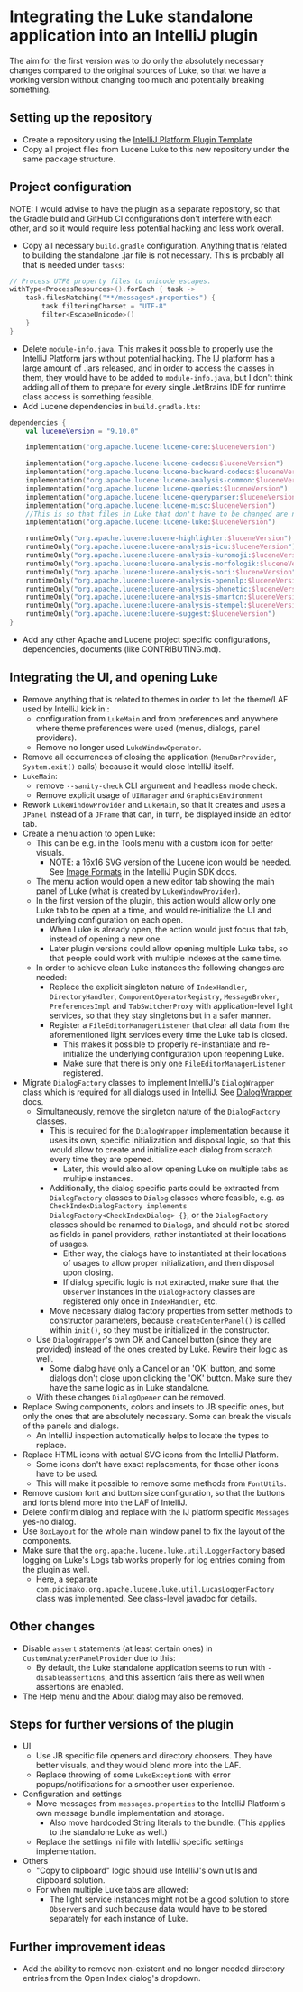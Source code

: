 # Integrating the Luke standalone application into an IntelliJ plugin

The aim for the first version was to do only the absolutely necessary changes compared to the original
sources of Luke, so that we have a working version without changing too much and potentially breaking
something.

## Setting up the repository

- Create a repository using the [IntelliJ Platform Plugin Template](https://github.com/JetBrains/intellij-platform-plugin-template)
- Copy all project files from Lucene Luke to this new repository under the same package structure.

## Project configuration

NOTE: I would advise to have the plugin as a separate repository, so that the Gradle build and GitHub CI configurations
don't interfere with each other, and so it would require less potential hacking and less work overall.

- Copy all necessary `build.gradle` configuration. Anything that is related to building the standalone .jar file is not necessary.
This is probably all that is needed under `tasks`:
```kotlin
// Process UTF8 property files to unicode escapes.
withType<ProcessResources>().forEach { task ->
    task.filesMatching("**/messages*.properties") {
        task.filteringCharset = "UTF-8"
        filter<EscapeUnicode>()
    }
}
```
- Delete `module-info.java`. This makes it possible to properly use the IntelliJ Platform jars without potential hacking.
The IJ platform has a large amount of .jars released, and in order to access the classes in them, they would have to be added
to `module-info.java`, but I don't think adding all of them to prepare for every single JetBrains IDE for runtime class access is something feasible. 
- Add Lucene dependencies in `build.gradle.kts`: 
```kotlin
dependencies {
    val luceneVersion = "9.10.0"

    implementation("org.apache.lucene:lucene-core:$luceneVersion")

    implementation("org.apache.lucene:lucene-codecs:$luceneVersion")
    implementation("org.apache.lucene:lucene-backward-codecs:$luceneVersion")
    implementation("org.apache.lucene:lucene-analysis-common:$luceneVersion")
    implementation("org.apache.lucene:lucene-queries:$luceneVersion")
    implementation("org.apache.lucene:lucene-queryparser:$luceneVersion")
    implementation("org.apache.lucene:lucene-misc:$luceneVersion")
    //This is so that files in Luke that don't have to be changed are not stored in this repository.
    implementation("org.apache.lucene:lucene-luke:$luceneVersion")

    runtimeOnly("org.apache.lucene:lucene-highlighter:$luceneVersion")
    runtimeOnly("org.apache.lucene:lucene-analysis-icu:$luceneVersion")
    runtimeOnly("org.apache.lucene:lucene-analysis-kuromoji:$luceneVersion")
    runtimeOnly("org.apache.lucene:lucene-analysis-morfologik:$luceneVersion")
    runtimeOnly("org.apache.lucene:lucene-analysis-nori:$luceneVersion")
    runtimeOnly("org.apache.lucene:lucene-analysis-opennlp:$luceneVersion")
    runtimeOnly("org.apache.lucene:lucene-analysis-phonetic:$luceneVersion")
    runtimeOnly("org.apache.lucene:lucene-analysis-smartcn:$luceneVersion")
    runtimeOnly("org.apache.lucene:lucene-analysis-stempel:$luceneVersion")
    runtimeOnly("org.apache.lucene:lucene-suggest:$luceneVersion")
}
```
- Add any other Apache and Lucene project specific configurations, dependencies, documents (like CONTRIBUTING.md).

## Integrating the UI, and opening Luke

- Remove anything that is related to themes in order to let the theme/LAF used by IntelliJ kick in.:
  - configuration from `LukeMain` and from preferences and anywhere where theme preferences were used (menus, dialogs, panel providers).
  - Remove no longer used `LukeWindowOperator`.
- Remove all occurrences of closing the application (`MenuBarProvider`, `System.exit()` calls) because it would close IntelliJ itself.
- `LukeMain`:
  - remove `--sanity-check` CLI argument and headless mode check.
  - Remove explicit usage of `UIManager` and `GraphicsEnvironment`
- Rework `LukeWindowProvider` and `LukeMain`, so that it creates and uses a `JPanel` instead of a `JFrame`
that can, in turn, be displayed inside an editor tab.
- Create a menu action to open Luke:
  - This can be e.g. in the Tools menu with a custom icon for better visuals.
    - NOTE: a 16x16 SVG version of the Lucene icon would be needed. See [Image Formats](https://plugins.jetbrains.com/docs/intellij/work-with-icons-and-images.html#image-formats)
    in the IntelliJ Plugin SDK docs.
  - The menu action would open a new editor tab showing the main panel of Luke (what is created by `LukeWindowProvider`).
  - In the first version of the plugin, this action would allow only one Luke tab to be open at a time, and would re-initialize
  the UI and underlying configuration on each open.
      - When Luke is already open, the action would just focus that tab, instead of opening a new one.
      - Later plugin versions could allow opening multiple Luke tabs, so that people could work with multiple indexes at the same time.
  - In order to achieve clean Luke instances the following changes are needed:
    - Replace the explicit singleton nature of `IndexHandler`, `DirectoryHandler`, `ComponentOperatorRegistry`, `MessageBroker`, `PreferencesImpl` and `TabSwitcherProxy`
    with application-level light services, so that they stay singletons but in a safer manner.
    - Register a `FileEditorManagerListener` that clear all data from the aforementioned light services every time the Luke tab is closed.
      - This makes it possible to properly re-instantiate and re-initialize the underlying configuration upon reopening Luke.
      - Make sure that there is only one `FileEditorManagerListener` registered.
- Migrate `DialogFactory` classes to implement IntelliJ's `DialogWrapper` class which is required for all dialogs used in IntelliJ.
See [DialogWrapper](https://plugins.jetbrains.com/docs/intellij/dialog-wrapper.html#dialogwrapper) docs.
  - Simultaneously, remove the singleton nature of the `DialogFactory` classes.
    - This is required for the `DialogWrapper` implementation because it uses its own, specific initialization and disposal logic,
    so that this would allow to create and initialize each dialog from scratch every time they are opened.
      - Later, this would also allow opening Luke on multiple tabs as multiple instances.
    - Additionally, the dialog specific parts could be extracted from `DialogFactory` classes to `Dialog` classes where feasible,
    e.g. as `CheckIndexDialogFactory implements DialogFactory<CheckIndexDialog> {}`, or the `DialogFactory` classes should be renamed to
    `Dialog`s, and should not be stored as fields in panel providers, rather instantiated at their locations of usages.
      - Either way, the dialogs have to instantiated at their locations of usages to allow proper initialization, and then disposal upon closing.
      - If dialog specific logic is not extracted, make sure that the `Observer` instances in the `DialogFactory` classes are registered only once in `IndexHandler`, etc.
    - Move necessary dialog factory properties from setter methods to constructor parameters, because `createCenterPanel()` is called within `init()`, so they must be initialized in the constructor.
  - Use `DialogWrapper`'s own OK and Cancel button (since they are provided) instead of the ones created by Luke. Rewire their logic as well.
      - Some dialog have only a Cancel or an 'OK' button, and some dialogs don't close upon clicking the 'OK' button. Make sure they have the same logic
      as in Luke standalone.
  - With these changes `DialogOpener` can be removed.
- Replace Swing components, colors and insets to JB specific ones, but only the ones that are absolutely necessary. Some can break the visuals of the panels and dialogs.
  - An IntelliJ inspection automatically helps to locate the types to replace.
- Replace HTML icons with actual SVG icons from the IntelliJ Platform.
  - Some icons don't have exact replacements, for those other icons have to be used.
  - This will make it possible to remove some methods from `FontUtils`.
- Remove custom font and button size configuration, so that the buttons and fonts blend more into the LAF of IntelliJ.
- Delete confirm dialog and replace with the IJ platform specific `Messages` yes-no dialog.
- Use `BoxLayout` for the whole main window panel to fix the layout of the components.
- Make sure that the `org.apache.lucene.luke.util.LoggerFactory` based logging on Luke's Logs tab works properly for log entries
coming from the plugin as well.
  - Here, a separate `com.picimako.org.apache.lucene.luke.util.LucasLoggerFactory` class was implemented. See class-level javadoc for details.

## Other changes
- Disable `assert` statements (at least certain ones) in `CustomAnalyzerPanelProvider` due to this:
  - By default, the Luke standalone application seems to run with `-disableassertions`, and this assertion fails there as well when assertions are enabled.
- The Help menu and the About dialog may also be removed.

## Steps for further versions of the plugin
- UI
  - Use JB specific file openers and directory choosers. They have better visuals, and they would blend more into the LAF.
  - Replace throwing of some `LukeException`s with error popups/notifications for a smoother user experience.
- Configuration and settings
  - Move messages from `messages.properties` to the IntelliJ Platform's own message bundle implementation and storage.
    - Also move hardcoded String literals to the bundle. (This applies to the standalone Luke as well.)
  - Replace the settings ini file with IntelliJ specific settings implementation.
- Others
  - "Copy to clipboard" logic should use IntelliJ's own utils and clipboard solution.
  - For when multiple Luke tabs are allowed:
    - The light service instances might not be a good solution to store `Observer`s and such because data
    would have to be stored separately for each instance of Luke.

## Further improvement ideas
- Add the ability to remove non-existent and no longer needed directory entries from the Open Index dialog's dropdown.
